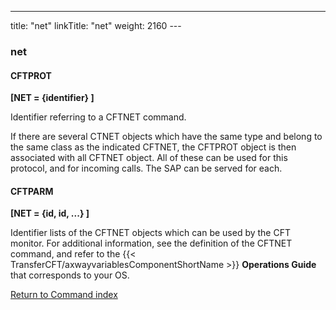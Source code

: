 ---
title: "net"
linkTitle: "net"
weight: 2160
--- <span id="net"></span>

### net

#### CFTPROT

****[NET = {identifier} ]****

Identifier referring to a CFTNET command.

If there are several CTNET objects which have the same type and belong
to the same class as the indicated CFTNET, the CFTPROT object is then
associated with all CFTNET object. All of these can be used for this protocol,
and for incoming calls. The SAP can be served for each.

#### CFTPARM

****[NET = {id, id, ...} ]****

Identifier lists of the CFTNET objects which can be used by the CFT
monitor. For additional information, see the definition of the CFTNET
command, and refer to the {{< TransferCFT/axwayvariablesComponentShortName  >}} **Operations
Guide** that corresponds to your OS.

[Return to Command index](../../)
